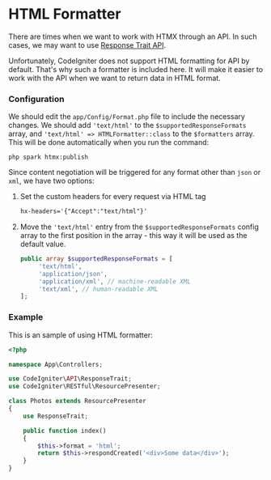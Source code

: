 # HTML Formatter

There are times when we want to work with HTMX through an API. In such cases, we may want to use [Response Trait API](https://codeigniter.com/user_guide/outgoing/api_responses.html).

Unfortunately, CodeIgniter does not support HTML formatting for API by default. That's why such a formatter is included here. It will make it easier to work with the API when we want to return data in HTML format.

### Configuration

We should edit the `app/Config/Format.php` file to include the necessary changes. We should add `'text/html'` to the `$supportedResponseFormats` array, and `'text/html' => HTMLFormatter::class` to the `$formatters` array. This will be done automatically when you run the command:

    php spark htmx:publish

Since content negotiation will be triggered for any format other than `json` or `xml`, we have two options:

1. Set the custom headers for every request via HTML tag
   ```html
   hx-headers='{"Accept":"text/html"}'
   ```
2. Move the `'text/html'` entry from the `$supportedResponseFormats` config array to the first position in the array - this way it will be used as the default value.
   ```php
   public array $supportedResponseFormats = [
        'text/html',
        'application/json',
        'application/xml', // machine-readable XML
        'text/xml', // human-readable XML
   ];
   ```

### Example

This is an sample of using HTML formatter:

```php
<?php

namespace App\Controllers;

use CodeIgniter\API\ResponseTrait;
use CodeIgniter\RESTful\ResourcePresenter;

class Photos extends ResourcePresenter
{
    use ResponseTrait;

    public function index()
    {
        $this->format = 'html';
        return $this->respondCreated('<div>Some data</div>');
    }
}
```
